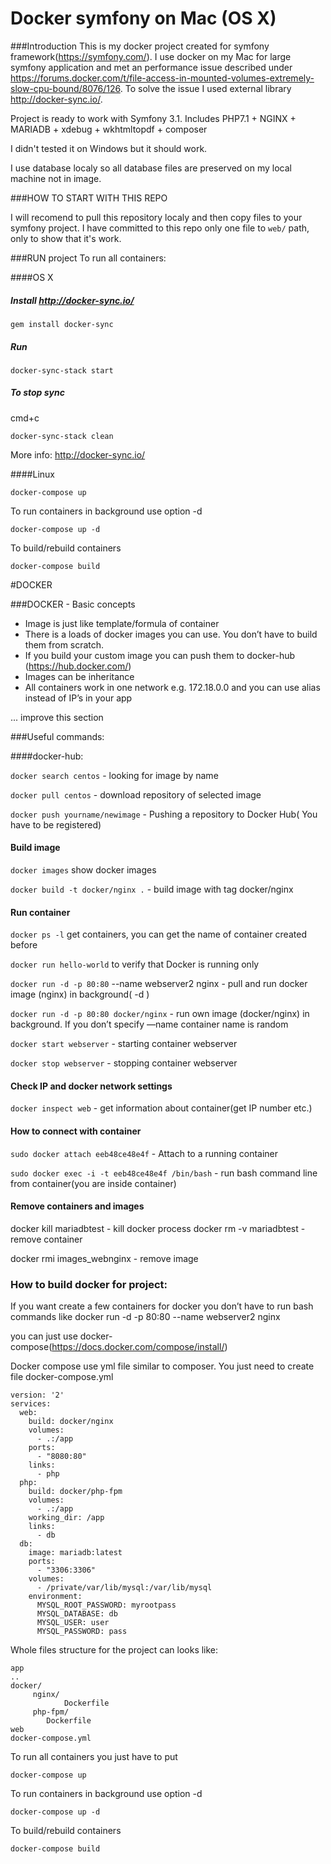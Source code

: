 # Docker symfony on Mac (OS X)

###Introduction
This is my docker project created for symfony framework(https://symfony.com/).
I use docker on my Mac for large symfony application and met an performance issue described under https://forums.docker.com/t/file-access-in-mounted-volumes-extremely-slow-cpu-bound/8076/126.
To solve the issue I used external library http://docker-sync.io/.

Project is ready to work with Symfony 3.1.
Includes PHP7.1 + NGINX + MARIADB + xdebug + wkhtmltopdf + composer

I didn't tested it on Windows but it should work.

I use database localy so all database files are preserved on my local machine not in image.

###HOW TO START WITH THIS REPO

I will recomend to pull this repository localy and then copy files to your symfony project.
I have committed to this repo only one file to `web/` path, only to show that it's work.

###RUN project
To run all containers:

####OS X

##### Install http://docker-sync.io/

```gem install docker-sync```

##### Run

```docker-sync-stack start```

##### To stop sync
cmd+c 

```docker-sync-stack clean```

More info: http://docker-sync.io/

####Linux

```docker-compose up```

To run containers in background use option -d

```docker-compose up -d```

To build/rebuild containers

```docker-compose build```

#DOCKER

###DOCKER - Basic concepts
* Image is just like template/formula of container 
* There is a loads of docker images you can use. You don’t have to build them from scratch.
* If you build your custom image you can push them to docker-hub (https://hub.docker.com/)
* Images can be inheritance
* All containers work in one network e.g. 172.18.0.0 and you can use alias instead of IP’s in your app

... improve this section

###Useful commands:

####docker-hub:

`docker search centos` - looking for image by name

`docker pull centos` - download repository of selected image

`docker push yourname/newimage` - Pushing a repository to Docker Hub( You have to be registered)

#### Build image

`docker images` 		show docker images

`docker build -t docker/nginx .` - build image with tag docker/nginx

#### Run container

`docker ps -l` 	get containers, you can get the name of container created before

`docker run hello-world`	to verify that Docker is running only

`docker run -d -p 80:80` --name webserver2 nginx 	- pull and run docker image (nginx) in background( -d )

`docker run -d -p 80:80 docker/nginx` - run own image (docker/nginx) in background. If you don’t specify —name container name is random

`docker start webserver`	- starting container webserver

`docker stop webserver`	- stopping container webserver

#### Check IP and docker network settings

`docker inspect web` - get information about container(get IP number etc.)

#### How to connect with container

`sudo docker attach eeb48ce48e4f` - Attach to a running container

`sudo docker exec -i -t eeb48ce48e4f /bin/bash` - run bash command line from container(you are inside container)

#### Remove containers and images

docker kill mariadbtest - kill docker process
docker rm -v mariadbtest - remove container

docker rmi images_webnginx - remove image

### How to build docker for project:

If you want create a few containers for docker you don’t have to run bash commands like docker run -d -p 80:80 --name webserver2 nginx

you can just use docker-compose(https://docs.docker.com/compose/install/)

Docker compose use yml file similar to composer. You just need to create file docker-compose.yml

```
version: '2'
services:
  web:
    build: docker/nginx
    volumes: 
      - .:/app
    ports: 
      - "8080:80"
    links:
      - php
  php:
    build: docker/php-fpm
    volumes:
      - .:/app
    working_dir: /app
    links:
      - db
  db:
    image: mariadb:latest
    ports:
      - "3306:3306"
    volumes:
      - /private/var/lib/mysql:/var/lib/mysql
    environment:
      MYSQL_ROOT_PASSWORD: myrootpass
      MYSQL_DATABASE: db
      MYSQL_USER: user
      MYSQL_PASSWORD: pass
```
Whole files structure for the project can looks like:
```
app
..
docker/
   	 nginx/
       	 	Dockerfile
	 php-fpm/
		Dockerfile
web
docker-compose.yml

```

To run all containers you just have to put

```docker-compose up```

To run containers in background use option -d

```docker-compose up -d```

To build/rebuild containers

```docker-compose build```

